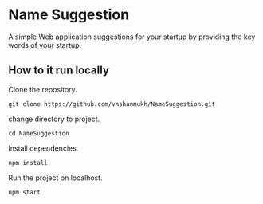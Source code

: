 # Name Suggestion

A simple Web application suggestions for your startup by providing the key words of your startup.

## How to it run locally

Clone the repository.
```
git clone https://github.com/vnshanmukh/NameSuggestion.git
```
change directory to project.
```
cd NameSuggestion
```
Install dependencies.
```
npm install
```
Run the project on localhost.
```
npm start
```

